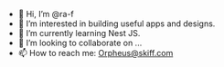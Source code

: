 - 👋 Hi, I’m @ra-f
- 👀 I’m interested in building useful apps and designs.
- 🌱 I’m currently learning Nest JS.
- 💞️ I’m looking to collaborate on ...
- 📫 How to reach me: Orpheus@skiff.com

